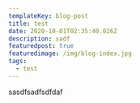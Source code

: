 ```yaml
---
templateKey: blog-post
title: test
date: 2020-10-01T02:35:40.026Z
description: sadf
featuredpost: true
featuredimage: /img/blog-index.jpg
tags:
  - test
---
```

sasdfsadfsdfdaf